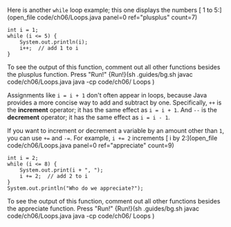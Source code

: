 Here is another ```while``` loop example; this one displays the numbers
[ 1 to 5:](open_file code/ch06/Loops.java panel=0 ref="plusplus" count=7)


```code
int i = 1;
while (i <= 5) {
    System.out.println(i);
    i++;  // add 1 to i
}
```

To see the output of this function, comment out all other functions besides the plusplus function. Press "Run!"
{Run!}(sh .guides/bg.sh javac code/ch06/Loops.java java -cp code/ch06/ Loops )


Assignments like `i = i + 1` don't often appear in loops, because Java provides a more concise way to add and subtract by one. Specifically, `++` is the **increment** operator; it has the same effect as `i = i + 1`. And `--` is the **decrement** operator; it has the same effect as `i = i - 1`.


If you want to increment or decrement a variable by an amount other than `1`, you can use `+=` and `-=`. For example, ```i += 2``` increments 
[ i by 2:](open_file code/ch06/Loops.java panel=0 ref="appreciate" count=9)


```code
int i = 2;
while (i <= 8) {
    System.out.print(i + ", ");
    i += 2;  // add 2 to i
}
System.out.println("Who do we appreciate?");
```

To see the output of this function, comment out all other functions besides the appreciate function. Press "Run!"
{Run!}(sh .guides/bg.sh javac code/ch06/Loops.java java -cp code/ch06/ Loops )
